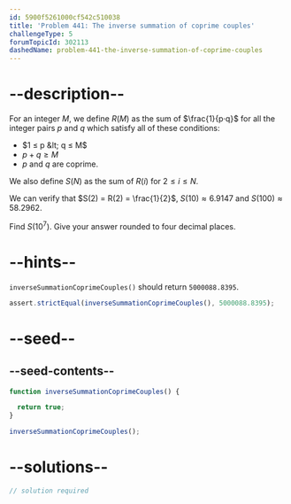 ```yaml
---
id: 5900f5261000cf542c510038
title: 'Problem 441: The inverse summation of coprime couples'
challengeType: 5
forumTopicId: 302113
dashedName: problem-441-the-inverse-summation-of-coprime-couples
---
```


# --description--

For an integer $M$, we define $R(M)$ as the sum of $\frac{1}{p·q}$ for all the integer pairs $p$ and $q$ which satisfy all of these conditions:

- $1 ≤ p &lt; q ≤ M$
- $p + q ≥ M$
- $p$ and $q$ are coprime.

We also define $S(N)$ as the sum of $R(i)$ for $2 ≤ i ≤ N$.

We can verify that $S(2) = R(2) = \frac{1}{2}$, $S(10) ≈ 6.9147$ and $S(100) ≈ 58.2962$.

Find $S({10}^7)$. Give your answer rounded to four decimal places.

# --hints--

`inverseSummationCoprimeCouples()` should return `5000088.8395`.

```js
assert.strictEqual(inverseSummationCoprimeCouples(), 5000088.8395);
```

# --seed--

## --seed-contents--

```js
function inverseSummationCoprimeCouples() {

  return true;
}

inverseSummationCoprimeCouples();
```

# --solutions--

```js
// solution required
```
